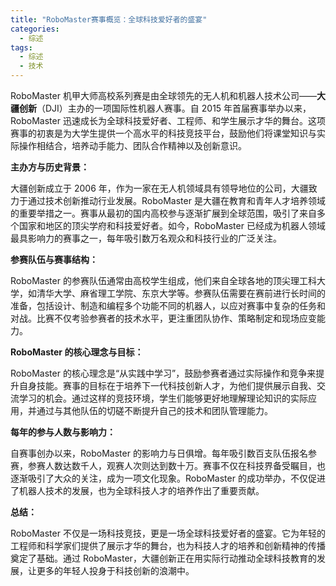 ```yaml
---
title: "RoboMaster赛事概览：全球科技爱好者的盛宴"
categories:
  - 综述
tags:
  - 综述
  - 技术
---
```


RoboMaster 机甲大师高校系列赛是由全球领先的无人机和机器人技术公司——**大疆创新**（DJI）主办的一项国际性机器人赛事。自 2015 年首届赛事举办以来，RoboMaster 迅速成长为全球科技爱好者、工程师、和学生展示才华的舞台。这项赛事的初衷是为大学生提供一个高水平的科技竞技平台，鼓励他们将课堂知识与实际操作相结合，培养动手能力、团队合作精神以及创新意识。

<!--more-->

**主办方与历史背景：**

大疆创新成立于 2006 年，作为一家在无人机领域具有领导地位的公司，大疆致力于通过技术创新推动行业发展。RoboMaster 是大疆在教育和青年人才培养领域的重要举措之一。赛事从最初的国内高校参与逐渐扩展到全球范围，吸引了来自多个国家和地区的顶尖学府和科技爱好者。如今，RoboMaster 已经成为机器人领域最具影响力的赛事之一，每年吸引数万名观众和科技行业的广泛关注。

**参赛队伍与赛事结构：**

RoboMaster 的参赛队伍通常由高校学生组成，他们来自全球各地的顶尖理工科大学，如清华大学、麻省理工学院、东京大学等。参赛队伍需要在赛前进行长时间的准备，包括设计、制造和编程多个功能不同的机器人，以应对赛事中复杂的任务和对战。比赛不仅考验参赛者的技术水平，更注重团队协作、策略制定和现场应变能力。

**RoboMaster 的核心理念与目标：**

RoboMaster 的核心理念是“从实践中学习”，鼓励参赛者通过实际操作和竞争来提升自身技能。赛事的目标在于培养下一代科技创新人才，为他们提供展示自我、交流学习的机会。通过这样的竞技环境，学生们能够更好地理解理论知识的实际应用，并通过与其他队伍的切磋不断提升自己的技术和团队管理能力。

**每年的参与人数与影响力：**

自赛事创办以来，RoboMaster 的影响力与日俱增。每年吸引数百支队伍报名参赛，参赛人数达数千人，观赛人次则达到数十万。赛事不仅在科技界备受瞩目，也逐渐吸引了大众的关注，成为一项文化现象。RoboMaster 的成功举办，不仅促进了机器人技术的发展，也为全球科技人才的培养作出了重要贡献。

**总结：**

RoboMaster 不仅是一场科技竞技，更是一场全球科技爱好者的盛宴。它为年轻的工程师和科学家们提供了展示才华的舞台，也为科技人才的培养和创新精神的传播奠定了基础。通过 RoboMaster，大疆创新正在用实际行动推动全球科技教育的发展，让更多的年轻人投身于科技创新的浪潮中。
